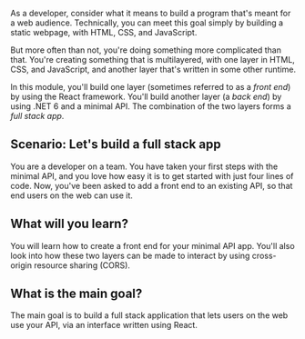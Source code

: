 As a developer, consider what it means to build a program that's meant for a web audience. Technically, you can meet this goal simply by building a static webpage, with HTML, CSS, and JavaScript.

But more often than not, you're doing something more complicated than that. You're creating something that is multilayered, with one layer in HTML, CSS, and JavaScript, and another layer that's written in some other runtime.

In this module, you'll build one layer (sometimes referred to as a *front end*) by using the React framework. You'll build another layer (a *back end*) by using .NET 6 and a minimal API. The combination of the two layers forms a *full stack app*.

## Scenario: Let's build a full stack app

You are a developer on a team. You have taken your first steps with the minimal API, and you love how easy it is to get started with just four lines of code. Now, you've been asked to add a front end to an existing API, so that end users on the web can use it.

## What will you learn?

You will learn how to create a front end for your minimal API app. You'll also look into how these two layers can be made to interact by using cross-origin resource sharing (CORS).

## What is the main goal?

The main goal is to build a full stack application that lets users on the web use your API, via an interface written using React.
